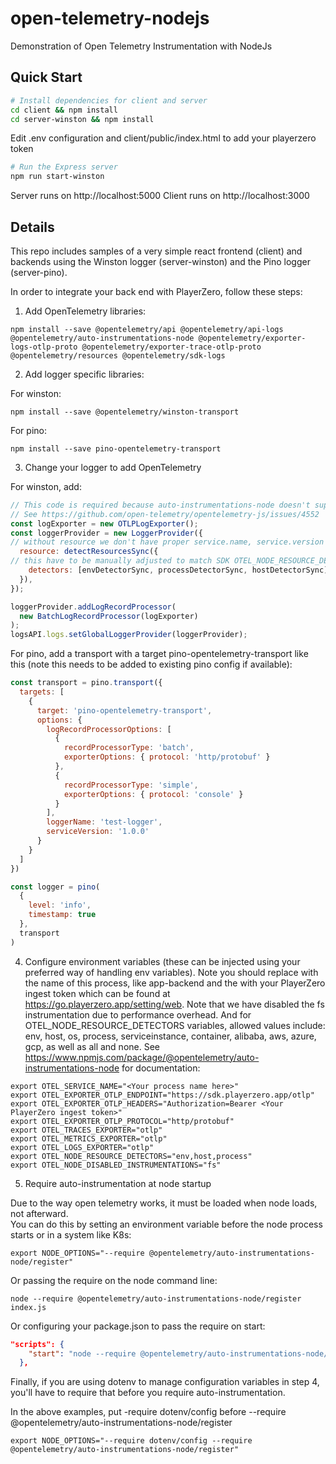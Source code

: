 # open-telemetry-nodejs
Demonstration of Open Telemetry Instrumentation with NodeJs

## Quick Start

``` bash
# Install dependencies for client and server
cd client && npm install
cd server-winston && npm install
```
Edit .env configuration and client/public/index.html to add your playerzero token

```bash
# Run the Express server
npm run start-winston
````
Server runs on http://localhost:5000
Client runs on http://localhost:3000

## Details

This repo includes samples of a very simple react frontend (client) and backends 
using the Winston logger (server-winston) and the Pino logger (server-pino).

In order to integrate your back end with PlayerZero, follow these steps:

1. Add OpenTelemetry libraries:
```shell
npm install --save @opentelemetry/api @opentelemetry/api-logs @opentelemetry/auto-instrumentations-node @opentelemetry/exporter-logs-otlp-proto @opentelemetry/exporter-trace-otlp-proto @opentelemetry/resources @opentelemetry/sdk-logs
```

2. Add logger specific libraries:

For winston:
```shell
npm install --save @opentelemetry/winston-transport
```

For pino:
```shell
npm install --save pino-opentelemetry-transport
```

3. Change your logger to add OpenTelemetry

For winston, add:

```javascript
// This code is required because auto-instrumentations-node doesn't support auto configuring logs,
// See https://github.com/open-telemetry/opentelemetry-js/issues/4552
const logExporter = new OTLPLogExporter();
const loggerProvider = new LoggerProvider({
// without resource we don't have proper service.name, service.version correlated with logs
  resource: detectResourcesSync({
// this have to be manually adjusted to match SDK OTEL_NODE_RESOURCE_DETECTORS
    detectors: [envDetectorSync, processDetectorSync, hostDetectorSync],
  }),
});

loggerProvider.addLogRecordProcessor(
  new BatchLogRecordProcessor(logExporter)
);
logsAPI.logs.setGlobalLoggerProvider(loggerProvider);
```

For pino, add a transport with a target pino-opentelemetry-transport like this
(note this needs to be added to existing pino config if available):

```javascript
const transport = pino.transport({
  targets: [
    {
      target: 'pino-opentelemetry-transport',
      options: {
        logRecordProcessorOptions: [
          {
            recordProcessorType: 'batch',
            exporterOptions: { protocol: 'http/protobuf' }
          },
          {
            recordProcessorType: 'simple',
            exporterOptions: { protocol: 'console' }
          }
        ],
        loggerName: 'test-logger',
        serviceVersion: '1.0.0'
      }
    }
  ]
})

const logger = pino(
  {
    level: 'info',
    timestamp: true
  },
  transport
)
```

4. Configure environment variables (these can be injected using your preferred way of handling 
env variables). Note you should replace <Your process name here> with the 
name of this process, like app-backend and the <Your PlayerZero ingest 
token> with your PlayerZero ingest token which can be found at 
https://go.playerzero.app/setting/web.  Note that we have disabled the fs instrumentation due to performance 
overhead.  And for OTEL_NODE_RESOURCE_DETECTORS variables, allowed values include: env, host, os, process, 
serviceinstance, container, alibaba, aws, azure, gcp, as well as all and none.  See 
https://www.npmjs.com/package/@opentelemetry/auto-instrumentations-node for 
documentation:

```shell
export OTEL_SERVICE_NAME="<Your process name here>"
export OTEL_EXPORTER_OTLP_ENDPOINT="https://sdk.playerzero.app/otlp"
export OTEL_EXPORTER_OTLP_HEADERS="Authorization=Bearer <Your PlayerZero ingest token>"
export OTEL_EXPORTER_OTLP_PROTOCOL="http/protobuf"
export OTEL_TRACES_EXPORTER="otlp"
export OTEL_METRICS_EXPORTER="otlp"
export OTEL_LOGS_EXPORTER="otlp"
export OTEL_NODE_RESOURCE_DETECTORS="env,host,process"
export OTEL_NODE_DISABLED_INSTRUMENTATIONS="fs"
```

5. Require auto-instrumentation at node startup

Due to the way open telemetry works, it must be loaded when node loads, not afterward.  
You can do this by setting an environment variable before the node process starts
or in a system like K8s:

```shell
export NODE_OPTIONS="--require @opentelemetry/auto-instrumentations-node/register"
```

Or passing the require on the node command line:

```shell
node --require @opentelemetry/auto-instrumentations-node/register index.js
```
Or configuring your package.json to pass the require on start:

```json
"scripts": {
    "start": "node --require @opentelemetry/auto-instrumentations-node/register server.js",
  },
```

Finally, if you are using dotenv to manage configuration variables in step 4, you'll
have to require that before you require auto-instrumentation.

In the above examples, put -require dotenv/config  before
--require @opentelemetry/auto-instrumentations-node/register

```shell
export NODE_OPTIONS="--require dotenv/config --require @opentelemetry/auto-instrumentations-node/register"
```

